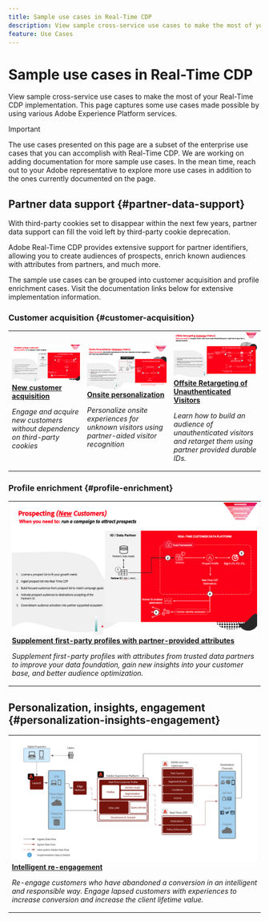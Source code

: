 ```yaml
---
title: Sample use cases in Real-Time CDP
description: View sample cross-service use cases to make the most of your Real-Time CDP implementation.
feature: Use Cases
---
```

# Sample use cases in Real-Time CDP

View sample cross-service use cases to make the most of your Real-Time CDP implementation. This page captures some use cases made possible by using various Adobe Experience Platform services.

>[!IMPORTANT]
>
>The use cases presented on this page are a subset of the enterprise use cases that you can accomplish with Real-Time CDP. We are working on adding documentation for more sample use cases. In the mean time, reach out to your Adobe representative to explore more use cases in addition to the ones currently documented on the page.

## Partner data support {#partner-data-support}

With third-party cookies set to disappear within the next few years, partner data support can fill the void left by third-party cookie deprecation.

Adobe Real-Time CDP provides extensive support for partner identifiers, allowing you to create audiences of prospects, enrich known audiences with attributes from partners, and much more.

The sample use cases can be grouped into customer acquisition and profile enrichment cases. Visit the documentation links below for extensive implementation information. 

### Customer acquisition {#customer-acquisition}

<table style="margin-top: 0 !important">
<tr>
  <td>
    <a href="../partner-data/prospecting.md">
      <img alt="Engage and acquire new customers without dependency on third-party cookies" src="/help/rtcdp/assets/partner-data/prospecting/prospecting-use-case-overview.png" />
    </a>
    <div>
      <a href="../partner-data/prospecting.md">
    <strong>New customer acquisition</strong>
    </a>
    </div>
    <p>
    <em>Engage and acquire new customers without dependency on third-party cookies</em>
    <p>
  </td>
  <td>
    <a href="../partner-data/onsite-personalization.md">
      <img alt="Personalize onsite experiences for unknown visitors using partner-aided visitor recognition" src="/help/rtcdp/assets/partner-data/onsite-personalization/onsite-personalization-overview.png" />
    </a>
    <div>
      <a href="../partner-data/onsite-personalization.md">
    <strong>Onsite personalization</strong>
    </a>
    </div>
    <p>
    <em>Personalize onsite experiences for unknown visitors using partner-aided visitor recognition</em>
    <p>
  </td>
  <td>
    <a href="../partner-data/offsite-retargeting.md">
      <img alt="Learn how to build an audience of unauthenticated visitors and retarget them using partner provided durable IDs." src="../assets/offsite-retargeting/header.png" />
    </a>
    <div>
      <a href="../partner-data/offsite-retargeting.md">
    <strong>Offsite Retargeting of Unauthenticated Visitors</strong>
    </a>
    </div>
    <p>
    <em>Learn how to build an audience of unauthenticated visitors and retarget them using partner provided durable IDs.</em>
    <p>
  </td>
  </tr>
  </table>

### Profile enrichment {#profile-enrichment}

<table style="margin-top: 0 !important">
<tr>
  <td>
    <a href="../partner-data/prospecting.md">
      <img alt="Supplement first-party profiles with partner-provided attributes" src="/help/rtcdp/assets/partner-data/prospecting/prospecting-use-case-overview.png" />
    </a>
    <div>
      <a href="../partner-data/prospecting.md">
    <strong>Supplement first-party profiles with partner-provided attributes</strong>
    </a>
    </div>
    <p>
    <em>Supplement first-party profiles with attributes from trusted data partners to improve your data foundation, gain new insights into your customer base, and better audience optimization.</em>
    <p>
  </td>
  </tr>
  </table>

## Personalization, insights, engagement {#personalization-insights-engagement}

<table style="margin-top: 0 !important">
<tr>
  <td>
    <a href="/help/rtcdp/use-case-guides/intelligent-re-engagement/intelligent-re-engagement.md">
      <img alt="Supplement first-party profiles with partner-provided attributes" src="/help/rtcdp/use-case-guides/intelligent-re-engagement/images/step-by-step.png" />
    </a>
    <div>
      <a href="../partner-data/prospecting.md">
    <strong>Intelligent re-engagement</strong>
    </a>
    </div>
    <p>
    <em>Re-engage customers who have abandoned a conversion in an intelligent and responsible way. Engage lapsed customers with experiences to increase conversion and increase the client lifetime value.</em>
    <p>
  </td>
  </tr>
  </table>
